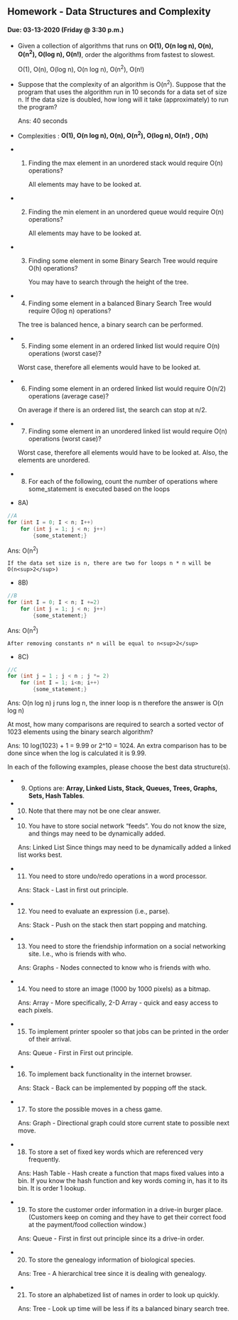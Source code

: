 ## Homework - Data Structures and Complexity
#### Due: 03-13-2020 (Friday @ 3:30 p.m.)

- Given a collection of algorithms that runs on **O(1), O(n log n), O(n), O(n<sup>2</sup>), O(log n), O(n!)**, order the algorithms from fastest to slowest.
     
     O(1), O(n), O(log n), O(n log n),  O(n<sup>2</sup>), O(n!)

- Suppose that the complexity of an algorithm is O(n<sup>2</sup>). Suppose that the program that uses the algorithm run in 10 seconds for a data set of size n. If the data size is doubled, how long will it take (approximately) to run the program? 
    
    Ans: 40 seconds



- Complexities : **O(1), O(n log n), O(n), O(n<sup>2</sup>), O(log n), O(n!) , O(h)**
- 1) Finding the max element in an unordered stack would require O(n) operations?

     All elements may have to be looked at.

- 2) Finding the min element in an unordered queue would require O(n) operations?

     All elements may have to be looked at.

- 3) Finding some element in some Binary Search Tree would require O(h) operations?

     You may have to search through the height of the tree.

- 4) Finding some element in a balanced Binary Search Tree would require  O(log n) operations?

    The tree is balanced hence, a binary search can be performed.

- 5) Finding some element in an ordered linked list would require O(n) operations (worst case)?

    Worst case, therefore all elements would have to be looked at.

- 6) Finding some element in an ordered linked list would require  O(n/2) operations (average case)?

    On average if there is an ordered list, the search can stop at n/2.

- 7) Finding some element in an unordered linked list would require  O(n) operations (worst case)?

    Worst case, therefore all elements would have to be looked at. Also, the elements are unordered.


- 8) For each of the following, count the number of operations where some_statement is executed based on the loops

- 8A)
```cpp
//A
for (int I = 0; I < n; I++)
    for (int j = 1; j < n; j++)
        {some_statement;}
```
Ans: O(n<sup>2</sup>)

    If the data set size is n, there are two for loops n * n will be O(n<sup>2</sup>)



- 8B)
```cpp
//B
for (int I = 0; I < n; I +=2)
    for (int j = 1; j < n; j++)
        {some_statement;}
```
Ans: O(n<sup>2</sup>)
   
    After removing constants n* n will be equal to n<sup>2</sup>

- 8C)
```cpp
//C
for (int j = 1 ; j < n ; j *= 2)
    for (int I = 1; i<n; i++)
        {some_statement;} 
```
Ans: O(n log n)
    j runs log n, the inner loop is n therefore the answer is O(n log n)


At most, how many comparisons are required to search a sorted vector of 1023 elements using the binary
search algorithm?

Ans: 10
    log(1023) + 1 = 9.99 or 2^10 = 1024. An extra comparison has to be done since when the log is calculated
    it is 9.99.

In each of the following examples, please choose the best data structure(s).
- 9) Options are: **Array, Linked Lists, Stack, Queues, Trees, Graphs, Sets, Hash Tables**. 
- 10) Note that there may not be one clear answer.

- 10) You have to store social network “feeds”. You do not know the size, and things may need to be dynamically added.

    Ans: Linked List
        Since things may need to be dynamically added a linked list works best.

- 11) You need to store undo/redo operations in a word processor.

    Ans: Stack
       - Last in first out principle. 

- 12) You need to evaluate an expression (i.e., parse).

    Ans: Stack
       - Push on the stack then start popping and matching.

- 13) You need to store the friendship information on a social networking site. I.e., who is friends with who.

    Ans: Graphs
       - Nodes connected to know who is friends with who.

- 14) You need to store an image (1000 by 1000 pixels) as a bitmap.

    Ans: Array
       - More specifically, 2-D Array - quick and easy access to each pixels.

- 15) To implement printer spooler so that jobs can be printed in the order of their arrival.

    Ans: Queue
        - First in First out principle. 

- 16) To implement back functionality in the internet browser.

    Ans: Stack
       - Back can be implemented by popping off the stack.

- 17) To store the possible moves in a chess game.

    Ans: Graph
       - Directional graph could store current state to possible next move.

- 18) To store a set of fixed key words which are referenced very frequently.

    Ans: Hash Table
       - Hash create a function that maps fixed values into a bin. If you know the hash function and 
         key words coming in, has it to its bin. It is order 1 lookup.

- 19) To store the customer order information in a drive-in burger place. (Customers keep on coming and they have to get their correct food at the payment/food collection window.)

    Ans: Queue
       - First in first out principle since its a drive-in order.

- 20) To store the genealogy information of biological species.

    Ans: Tree
       - A hierarchical tree since it is dealing with genealogy.

- 21) To store an alphabetized list of names in order to look up quickly.

   Ans: Tree 
       - Look up time will be less if its a balanced binary search tree.
